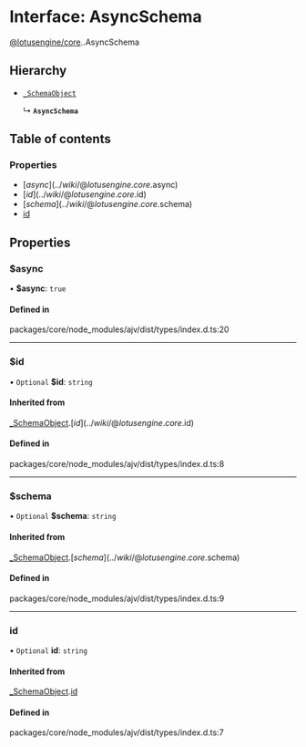 # Interface: AsyncSchema

[@lotusengine/core](../wiki/@lotusengine.core).[<internal>](../wiki/@lotusengine.core.%3Cinternal%3E).AsyncSchema

## Hierarchy

- [`_SchemaObject`](../wiki/@lotusengine.core.%3Cinternal%3E._SchemaObject)

  ↳ **`AsyncSchema`**

## Table of contents

### Properties

- [$async](../wiki/@lotusengine.core.%3Cinternal%3E.AsyncSchema#$async)
- [$id](../wiki/@lotusengine.core.%3Cinternal%3E.AsyncSchema#$id)
- [$schema](../wiki/@lotusengine.core.%3Cinternal%3E.AsyncSchema#$schema)
- [id](../wiki/@lotusengine.core.%3Cinternal%3E.AsyncSchema#id)

## Properties

### $async

• **$async**: ``true``

#### Defined in

packages/core/node_modules/ajv/dist/types/index.d.ts:20

___

### $id

• `Optional` **$id**: `string`

#### Inherited from

[_SchemaObject](../wiki/@lotusengine.core.%3Cinternal%3E._SchemaObject).[$id](../wiki/@lotusengine.core.%3Cinternal%3E._SchemaObject#$id)

#### Defined in

packages/core/node_modules/ajv/dist/types/index.d.ts:8

___

### $schema

• `Optional` **$schema**: `string`

#### Inherited from

[_SchemaObject](../wiki/@lotusengine.core.%3Cinternal%3E._SchemaObject).[$schema](../wiki/@lotusengine.core.%3Cinternal%3E._SchemaObject#$schema)

#### Defined in

packages/core/node_modules/ajv/dist/types/index.d.ts:9

___

### id

• `Optional` **id**: `string`

#### Inherited from

[_SchemaObject](../wiki/@lotusengine.core.%3Cinternal%3E._SchemaObject).[id](../wiki/@lotusengine.core.%3Cinternal%3E._SchemaObject#id)

#### Defined in

packages/core/node_modules/ajv/dist/types/index.d.ts:7
